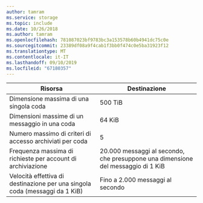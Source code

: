 ```yaml
---
author: tamram
ms.service: storage
ms.topic: include
ms.date: 10/26/2018
ms.author: tamram
ms.openlocfilehash: 781087023bf9783bc3a153578b60b4941dc75c0e
ms.sourcegitcommit: 23389df08a9f4cab1f3bb0f474c0e5ba31923f12
ms.translationtype: MT
ms.contentlocale: it-IT
ms.lasthandoff: 09/10/2019
ms.locfileid: "67180357"
---
```

| Risorsa | Destinazione |
|----------|---------------|
| Dimensione massima di una singola coda | 500 TiB |
| Dimensioni massime di un messaggio in una coda | 64 KiB |
| Numero massimo di criteri di accesso archiviati per coda | 5 |
| Frequenza massima di richieste per account di archiviazione | 20.000 messaggi al secondo, che presuppone una dimensione del messaggio di 1 KiB |
| Velocità effettiva di destinazione per una singola coda (messaggi da 1 KiB) | Fino a 2.000 messaggi al secondo |
